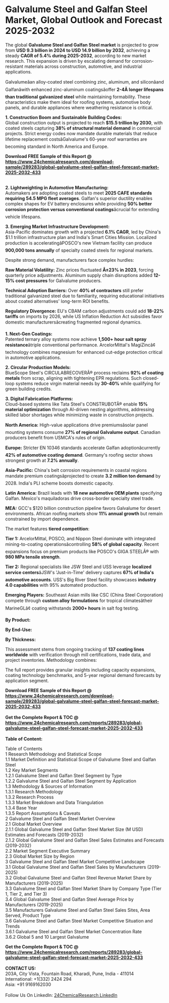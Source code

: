 <h1>Galvalume Steel and Galfan Steel Market, Global Outlook and Forecast 2025-2032</h1><p>The global <strong>Galvalume Steel and Galfan Steel market</strong> is projected to grow from <strong>USD 9.3 billion in 2024 to USD 14.9 billion by 2032</strong>, achieving a steady <strong>CAGR of 5.4% during 2025-2032</strong>, according to new market research. This expansion is driven by escalating demand for corrosion-resistant materials across construction, automotive, and industrial applications.</p><p>Galvalumeâan alloy-coated steel combining zinc, aluminum, and siliconâand Galfanâwith enhanced zinc-aluminum coatingsâoffer <strong>2-4Ã longer lifespans than traditional galvanized steel</strong> while maintaining formability. These characteristics make them ideal for roofing systems, automotive body panels, and durable appliances where weathering resistance is critical.</p><p><strong>1. Construction Boom and Sustainable Building Codes:</strong><br>
Global construction output is projected to reach <strong>$15.5 trillion by 2030</strong>, with coated steels capturing <strong>38% of structural material demand</strong> in commercial projects. Strict energy codes now mandate durable materials that reduce lifetime replacement costsâGalvalume's 60-year roof warranties are becoming standard in North America and Europe.</p><div><b>Download FREE Sample of this Report @ 
            <a href="https://www.24chemicalresearch.com/download-sample/289283/global-galvalume-steel-galfan-steel-forecast-market-2025-2032-433">
            https://www.24chemicalresearch.com/download-sample/289283/global-galvalume-steel-galfan-steel-forecast-market-2025-2032-433</a></b></div><br><p><strong>2. Lightweighting in Automotive Manufacturing:</strong><br>
Automakers are adopting coated steels to meet <strong>2025 CAFE standards requiring 54.5 MPG fleet averages</strong>. Galfan's superior ductility enables complex shapes for EV battery enclosures while providing <strong>50% better corrosion protection versus conventional coatings</strong>âcrucial for extending vehicle lifespans.</p><p><strong>3. Emerging Market Infrastructure Development:</strong><br>
Asia-Pacific dominates growth with a projected <strong>6.1% CAGR</strong>, led by China's $1.1 trillion infrastructure plan and India's Smart Cities Mission. Localized production is acceleratingâPOSCO's new Vietnam facility can produce <strong>900,000 tons annually</strong> of specialty coated steels for regional markets.</p><p>Despite strong demand, manufacturers face complex hurdles:</p><p><strong>Raw Material Volatility:</strong> Zinc prices fluctuated <strong>Â±23% in 2023</strong>, forcing quarterly price adjustments. Aluminum supply chain disruptions added <strong>12-15% cost pressures</strong> for Galvalume producers.</p><p><strong>Technical Adoption Barriers:</strong> Over <strong>40% of contractors</strong> still prefer traditional galvanized steel due to familiarity, requiring educational initiatives about coated alternatives' long-term ROI benefits.</p><p><strong>Regulatory Divergence:</strong> EU's CBAM carbon adjustments could add <strong>18-22% tariffs</strong> on imports by 2026, while US Inflation Reduction Act subsidies favor domestic manufacturersâcreating fragmented regional dynamics.</p><p><strong>1. Next-Gen Coatings:</strong><br>
Patented ternary alloy systems now achieve <strong>1,500+ hour salt spray resistance</strong>âtriple conventional performance. ArcelorMittal's MagiZincâ¢ technology combines magnesium for enhanced cut-edge protection critical in automotive applications.</p><p><strong>2. Circular Production Models:</strong><br>
BlueScope Steel's CIRCULABRECOVERÂ® process reclaims <strong>92% of coating metals</strong> from scrap, aligning with tightening EPR regulations. Such closed-loop systems reduce virgin material needs by <strong>30-40%</strong> while qualifying for green building credits.</p><p><strong>3. Digital Fabrication Platforms:</strong><br>
Cloud-based systems like Tata Steel's CONSTRUBOTÂ® enable <strong>15% material optimization</strong> through AI-driven nesting algorithms, addressing skilled labor shortages while minimizing waste in construction projects.</p><p><strong>North America:</strong> High-value applications drive premiumsâsolar panel mounting systems consume <strong>27% of regional Galvalume output</strong>. Canadian producers benefit from USMCA's rules of origin.</p><p><strong>Europe:</strong> Stricter EN 10346 standards accelerate Galfan adoptionâcurrently <strong>42% of automotive coating demand</strong>. Germany's roofing sector shows strongest growth at <strong>7.2% annually</strong>.</p><p><strong>Asia-Pacific:</strong> China's belt corrosion requirements in coastal regions mandate premium coatingsâprojected to create <strong>3.2 million ton demand</strong> by 2028. India's PLI scheme boosts domestic capacity.</p><p><strong>Latin America:</strong> Brazil leads with <strong>18 new automotive OEM plants</strong> specifying Galfan. Mexico's maquiladoras drive cross-border specialty steel trade.</p><p><strong>MEA:</strong> GCC's $120 billion construction pipeline favors Galvalume for desert environments. African roofing markets show <strong>11% annual growth</strong> but remain constrained by import dependence.</p><p>The market features <strong>tiered competition</strong>:</p><p><strong>Tier 1:</strong> ArcelorMittal, POSCO, and Nippon Steel dominate with integrated mining-to-coating operationsâcontrolling <strong>58% of global capacity</strong>. Recent expansions focus on premium products like POSCO's GIGA STEELÂ® with <strong>980 MPa tensile strength</strong>.</p><p><strong>Tier 2:</strong> Regional specialists like JSW Steel and USS leverage <strong>localized service centers</strong>âJSW's 'Just-in-Time' delivery captures <strong>67% of India's automotive accounts</strong>. USS's Big River Steel facility showcases <strong>industry 4.0 capabilities</strong> with 95% automated production.</p><p><strong>Emerging Players:</strong> Southeast Asian mills like CSC (China Steel Corporation) compete through <strong>custom alloy formulations</strong> for tropical climatesâtheir MarineGLâ¢ coating withstands <strong>2000+ hours</strong> in salt fog testing.</p><p><strong>By Product:</strong></p><p><strong>By End-Use:</strong></p><p><strong>By Thickness:</strong></p><p>This assessment stems from ongoing tracking of <strong>137 coating lines worldwide</strong> with verification through mill certifications, trade data, and project inventories. Methodology combines:</p><p>The full report provides granular insights including capacity expansions, coating technology benchmarks, and 5-year regional demand forecasts by application segment.</p><div><b>Download FREE Sample of this Report @ 
            <a href="https://www.24chemicalresearch.com/download-sample/289283/global-galvalume-steel-galfan-steel-forecast-market-2025-2032-433">
            https://www.24chemicalresearch.com/download-sample/289283/global-galvalume-steel-galfan-steel-forecast-market-2025-2032-433</a></b></div><br><div><b>Get the Complete Report & TOC @ 
            <a href="https://www.24chemicalresearch.com/reports/289283/global-galvalume-steel-galfan-steel-forecast-market-2025-2032-433">
            https://www.24chemicalresearch.com/reports/289283/global-galvalume-steel-galfan-steel-forecast-market-2025-2032-433</a></b></div><br>
            <b>Table of Content:</b><p>Table of Contents<br />
1 Research Methodology and Statistical Scope<br />
1.1 Market Definition and Statistical Scope of Galvalume Steel and Galfan Steel<br />
1.2 Key Market Segments<br />
1.2.1 Galvalume Steel and Galfan Steel Segment by Type<br />
1.2.2 Galvalume Steel and Galfan Steel Segment by Application<br />
1.3 Methodology & Sources of Information<br />
1.3.1 Research Methodology<br />
1.3.2 Research Process<br />
1.3.3 Market Breakdown and Data Triangulation<br />
1.3.4 Base Year<br />
1.3.5 Report Assumptions & Caveats<br />
2 Galvalume Steel and Galfan Steel Market Overview<br />
2.1 Global Market Overview<br />
2.1.1 Global Galvalume Steel and Galfan Steel Market Size (M USD) Estimates and Forecasts (2019-2032)<br />
2.1.2 Global Galvalume Steel and Galfan Steel Sales Estimates and Forecasts (2019-2032)<br />
2.2 Market Segment Executive Summary<br />
2.3 Global Market Size by Region<br />
3 Galvalume Steel and Galfan Steel Market Competitive Landscape<br />
3.1 Global Galvalume Steel and Galfan Steel Sales by Manufacturers (2019-2025)<br />
3.2 Global Galvalume Steel and Galfan Steel Revenue Market Share by Manufacturers (2019-2025)<br />
3.3 Galvalume Steel and Galfan Steel Market Share by Company Type (Tier 1, Tier 2, and Tier 3)<br />
3.4 Global Galvalume Steel and Galfan Steel Average Price by Manufacturers (2019-2025)<br />
3.5 Manufacturers Galvalume Steel and Galfan Steel Sales Sites, Area Served, Product Type<br />
3.6 Galvalume Steel and Galfan Steel Market Competitive Situation and Trends<br />
3.6.1 Galvalume Steel and Galfan Steel Market Concentration Rate<br />
3.6.2 Global 5 and 10 Largest Galvalume</p><div><b>Get the Complete Report & TOC @ 
            <a href="https://www.24chemicalresearch.com/reports/289283/global-galvalume-steel-galfan-steel-forecast-market-2025-2032-433">
            https://www.24chemicalresearch.com/reports/289283/global-galvalume-steel-galfan-steel-forecast-market-2025-2032-433</a></b></div><br><b>CONTACT US:</b><br>
            203A, City Vista, Fountain Road, Kharadi, Pune, India - 411014<br>
            International: +1(332) 2424 294<br>
            Asia: +91 9169162030 <br><br>
            Follow Us On LinkedIn: <a href="https://www.linkedin.com/company/24chemicalresearch/">24ChemicalResearch LinkedIn</a>